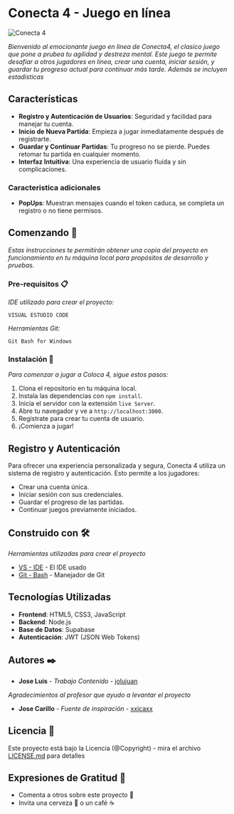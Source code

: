 # Conecta 4 - Juego en línea

![Conecta 4](https://i.postimg.cc/PNHYYHnS/1.png)

_Bienvenido al emocionante juego en linea de Conecta4, el clasico juego que pone a prubea tu agilidad y destreza mental. Este juego te permite desafiar a otros jugadores en línea, crear una cuenta, iniciar sesión, y guardar tu progreso actual para continuar más tarde. Además se incluyen estadisticas_

## Características

- **Registro y Autenticación de Usuarios**: Seguridad y facilidad para manejar tu cuenta.
- **Inicio de Nueva Partida**: Empieza a jugar inmediatamente después de registrarte.
- **Guardar y Continuar Partidas**: Tu progreso no se pierde. Puedes retomar tu partida en cualquier momento.
- **Interfaz Intuitiva**: Una experiencia de usuario fluida y sin complicaciones.

### Caracteristica adicionales
- **PopUps**: Muestran mensajes cuando el token caduca, se completa un registro o no tiene permisos.

## Comenzando 🚀

_Estas instrucciones te permitirán obtener una copia del proyecto en funcionamiento en tu máquina local para propósitos de desarrollo y pruebas._

### Pre-requisitos 📋

_IDE utilizado para crear el proyecto:_

```
VISUAL ESTUDIO CODE
```
_Herramientas Git:_

```
Git Bash for Windows
```

### Instalación 🔧

_Para comenzar a jugar a Coloca 4, sigue estos pasos:_

1. Clona el repositorio en tu máquina local.
2. Instala las dependencias con `npm install`.
3. Inicia el servidor con la extensión `live Server`.
4. Abre tu navegador y ve a `http://localhost:3000`.
5. Regístrate para crear tu cuenta de usuario.
6. ¡Comienza a jugar!

## Registro y Autenticación

Para ofrecer una experiencia personalizada y segura, Conecta 4 utiliza un sistema de registro y autenticación. Esto permite a los jugadores:

- Crear una cuenta única.
- Iniciar sesión con sus credenciales.
- Guardar el progreso de las partidas.
- Continuar juegos previamente iniciados.


## Construido con 🛠️

_Herramientas utilizadas para crear el proyecto_

* [VS - IDE](https://code.visualstudio.com/) - El IDE usado
* [Git - Bash](https://git-scm.com/downloads) - Manejador de Git

## Tecnologías Utilizadas

- **Frontend**: HTML5, CSS3, JavaScript
- **Backend**: Node.js
- **Base de Datos**: Supabase
- **Autenticación**: JWT (JSON Web Tokens)

## Autores ✒️

* **Jose Luis** - *Trabajo Contenido* - [jolujuan](https://github.com/jolujuan)

_Agradecimientos al profesor que ayudo a levantar el proyecto_

* **Jose Carillo** - *Fuente de inspiración* - [xxjcaxx](https://github.com/xxjcaxx)

## Licencia 📄

Este proyecto está bajo la Licencia (@Copyright) - mira el archivo [LICENSE.md](LICENSE.md) para detalles

## Expresiones de Gratitud 🎁

* Comenta a otros sobre este proyecto 📢
* Invita una cerveza 🍺 o un café ☕
